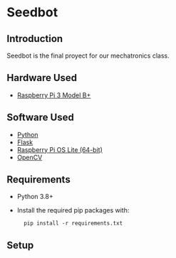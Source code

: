 # Seedbot

## Introduction
Seedbot is the final proyect for our mechatronics class.


## Hardware Used
- [Raspberry Pi 3 Model B+](https://www.raspberrypi.com/products/raspberry-pi-3-model-b-plus/)

## Software Used
- [Python](https://www.python.org/)
- [Flask](https://flask.palletsprojects.com/en/2.0.x/)
- [Raspberry Pi OS Lite (64-bit)](https://www.raspberrypi.com/software/operating-systems/#raspberry-pi-os-64-bit)
- [OpenCV](https://www.piwheels.org/project/opencv-python/)

## Requirements
- Python 3.8+
- Install the required pip packages with:
  
        pip install -r requirements.txt

## Setup

